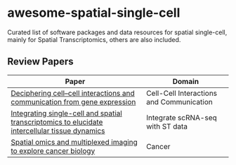 # awesome-spatial-single-cell

Curated list of software packages and data resources for spatial single-cell, mainly for Spatial Transcriptomics, others are also included.

## Review Papers

| Paper | Domain |
| --- | --- |
| [Deciphering cell–cell interactions and communication from gene expression](https://doi.org/10.1038/s41576-020-00292-x) | Cell-Cell Interactions and Communication |
| [Integrating single-cell and spatial transcriptomics to elucidate intercellular tissue dynamics](https://doi.org/10.1038/s41576-021-00370-8) | Integrate scRNA-seq with ST data |
| [Spatial omics and multiplexed imaging to explore cancer biology](https://doi.org/10.1038/s41592-021-01203-6) | Cancer |
